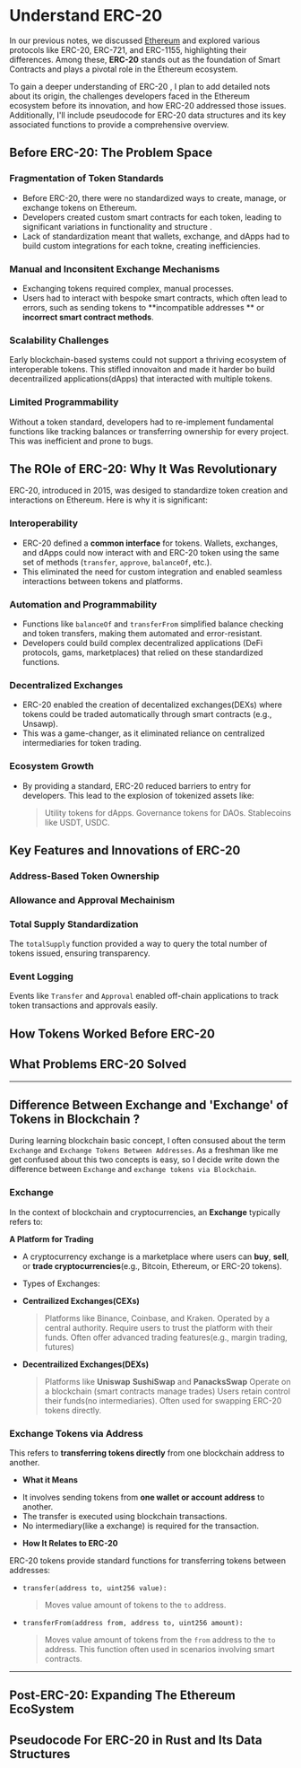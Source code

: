 # Understand ERC-20

In our previous notes, we discussed [Ethereum](./0-Ethereum.md) and explored various protocols like ERC-20, ERC-721, and ERC-1155, highlighting their differences. Among these, **ERC-20** stands out as the foundation of Smart Contracts and plays a pivotal role in the Ethereum ecosystem.

To gain a deeper understanding of ERC-20 , I plan to add detailed nots about its origin, the challenges developers faced in the Ethereum ecosystem before its innovation, and how ERC-20 addressed those issues. Additionally, I'll include pseudocode for ERC-20 data structures and its key associated functions to provide a comprehensive overview.

## Before ERC-20: The Problem Space

### Fragmentation of Token Standards

- Before ERC-20, there were no standardized ways to create, manage, or exchange tokens on Ethereum.
- Developers created custom smart contracts for each token, leading to significant variations in functionality and structure .
- Lack of standardization meant that wallets, exchange, and dApps had to build custom integrations for each tokne, creating inefficiencies.

### Manual and Inconsitent Exchange Mechanisms

- Exchanging tokens required complex, manual processes.
- Users had to interact with bespoke smart contracts, which often lead to errors, such as sending tokens to **incompatible addresses ** or **incorrect smart contract methods**.

### Scalability Challenges

Early blockchain-based systems could not support a thriving ecosystem of interoperable tokens. This stifled innovaiton and made it harder bo build decentrailized applications(dApps) that interacted with multiple tokens.

### Limited Programmability

Without a token standard, developers had to re-implement fundamental functions like tracking balances or transferring ownership for every project. This was inefficient and prone to bugs.

## The ROle of ERC-20: Why It Was Revolutionary

ERC-20, introduced in 2015, was desiged to standardize token creation and interactions on Ethereum. Here is why it is significant:

### Interoperability

- ERC-20 defined a **common interface** for tokens. Wallets, exchanges, and dApps could now interact with and ERC-20 token using the same set of methods (`transfer`, `approve`, `balanceOf`, etc.).
- This eliminated the need for custom integration and enabled seamless interactions between tokens and platforms.

### Automation and Programmability

- Functions like `balanceOf` and `transferFrom` simplified balance checking and token transfers, making them automated and error-resistant.
- Developers could build complex decentralized applications (DeFi protocols, gams, marketplaces) that relied on these standardized functions.

### Decentralized Exchanges

- ERC-20 enabled the creation of decentalized exchanges(DEXs) where tokens could be traded automatically through smart contracts (e.g., Unsawp).
- This was a game-changer, as it eliminated reliance on centralized intermediaries for token trading.

### Ecosystem Growth

- By providing a standard, ERC-20 reduced barriers to entry for developers. This lead to the explosion of tokenized assets like:
  > Utility tokens for dApps.
  > Governance tokens for DAOs.
  > Stablecoins like USDT, USDC.

## Key Features and Innovations of ERC-20

### Address-Based Token Ownership

### Allowance and Approval Mechainism

### Total Supply Standardization

The `totalSupply` function provided a way to query the total number of tokens issued, ensuring transparency.

### Event Logging

Events like `Transfer` and `Approval` enabled off-chain applications to track token transactions and approvals easily.

## How Tokens Worked Before ERC-20

## What Problems ERC-20 Solved

---

## Difference Between Exchange and 'Exchange' of Tokens in Blockchain ?

During learning blockchain basic concept, I often consused about the term `Exchange` and `Exchange Tokens Between Addresses`.
As a freshman like me get confused about this two concepts is easy, so I decide write down the difference between `Exchange` and `exchange tokens via Blockchain`.

### Exchange

In the context of blockchain and cryptocurrencies, an **Exchange** typically refers to:

**A Platform for Trading**

- A cryptocurrency exchange is a marketplace where users can **buy**, **sell**, or **trade cryptocurrencies**(e.g., Bitcoin, Ethereum, or ERC-20 tokens).

- Types of Exchanges:

* **Centrailized Exchanges(CEXs)**

  > Platforms like Binance, Coinbase, and Kraken.
  > Operated by a central authority.
  > Require users to trust the platform with their funds.
  > Often offer advanced trading features(e.g., margin trading, futures)

* **Decentrailized Exchanges(DEXs)**
  > Platforms like **Uniswap** **SushiSwap** and **PanacksSwap**
  > Operate on a blockchain (smart contracts manage trades)
  > Users retain control their funds(no intermediaries).
  > Often used for swapping ERC-20 tokens directly.

### Exchange Tokens via Address

This refers to **transferring tokens directly** from one blockchain address to another.

- **What it Means**

* It involves sending tokens from **one wallet or account address** to another.
* The transfer is executed using blockchain transactions.
* No intermediary(like a exchange) is required for the transaction.

- **How It Relates to ERC-20**

ERC-20 tokens provide standard functions for transferring tokens between addresses:

- `transfer(address to, uint256 value):`
  > Moves value amount of tokens to the `to` address.
- `transferFrom(address from, address to, uint256 amount):`
  > Moves value amount of tokens from the `from` address to the `to` address.
  > This function often used in scenarios involving smart contracts.

---

## Post-ERC-20: Expanding The Ethereum EcoSystem

## Pseudocode For ERC-20 in Rust and Its Data Structures
